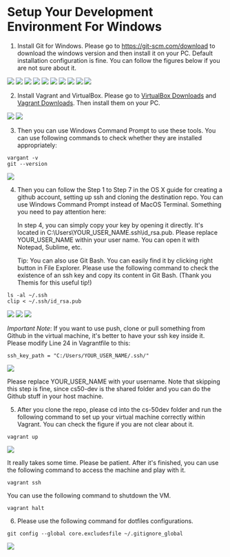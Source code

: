 # Setup Your Development Environment For Windows

1. Install Git for Windows. Please go to https://git-scm.com/download to download the windows version and then install it on your PC. Default installation configuration is fine. You can follow the figures below if you are not sure about it.

<img src="./media/windows-git-1.png">

<img src="./media/windows-git-2.png">

<img src="./media/windows-git-3.png">

<img src="./media/windows-git-4.png">

<img src="./media/windows-git-5.png">

<img src="./media/windows-git-6.png">

<img src="./media/windows-git-7.png">

<img src="./media/windows-git-8.png">

<img src="./media/windows-git-9.png">

<img src="./media/windows-git-10.png">


2. Install Vagrant and VirtualBox. Please go to [VirtualBox Downloads](https://www.virtualbox.org/wiki/Downloads) and [Vagrant Downloads](https://www.vagrantup.com/downloads.html). Then install them on your PC.

<img src="./media/windows-virtualbox.png">

<img src="./media/windows-vagrant.png">


3. Then you can use Windows Command Prompt to use these tools. You can use following commands to check whether they are installed appropriately:
	
```
vargant -v
git --version

```

<img src="./media/windows-setup-check.png">


4. Then you can follow the Step 1 to Step 7 in the OS X guide for creating a github account, setting up ssh and cloning the destination repo. You can use Windows Command Prompt instead of MacOS Terminal. Something you need to pay attention here:


	In step 4, you can simply copy your key by opening it directly. It's located in C:\Users\YOUR_USER_NAME\.ssh\id_rsa.pub. Please replace YOUR_USER_NAME within your user name. You can open it with Notepad, Sublime, etc.

	Tip: You can also use Git Bash. You can easily find it by clicking right button in File Explorer. Please use the following command to check the existence of an ssh key and copy its content in Git Bash. (Thank you Themis for this useful tip!)

```
ls -al ~/.ssh
clip < ~/.ssh/id_rsa.pub
```

<img src="./media/windows-git-clone.png">

<img src="./media/windows-ssh-generate.png">

<img src="./media/windows-ssh-location.png">

*Important Note*: If you want to use push, clone or pull something from Github in the virtual machine, it's better to have your ssh key inside it. Please modify Line 24 in Vagrantfile to this:


```
ssh_key_path = "C:/Users/YOUR_USER_NAME/.ssh/"
```

<img src="./media/Windows-sshkey-send-in.png">

Please replace YOUR_USER_NAME with your username. Note that skipping this step is fine, since cs50-dev is the shared folder and you can do the Github stuff in your host machine.


5. After you clone the repo, please cd into the cs-50dev folder and run the following command to set up your virtual machine correctly within Vagrant. You can check the figure if you are not clear about it.

```
vagrant up
```

<img src="./media/windows-vagrant-up.png">

It really takes some time. Please be patient. After it's finished, you can use the following command to access the machine and play with it.

```
vagrant ssh
```

You can use the following command to shutdown the VM.

```
vagrant halt
```


6. Please use the following command for dotfiles configurations.

```
git config --global core.excludesfile ~/.gitignore_global
```

<img src="./media/windows-dotfiles.png">